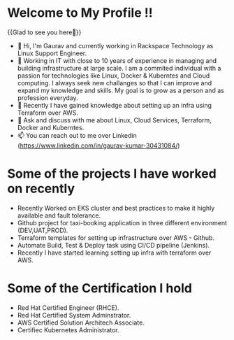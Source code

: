 # Welcome to My Profile !!

{{Glad to see you here👋}}

- 👋 Hi, I'm Gaurav and currently working in Rackspace Technology as Linux Support Engineer.
- 💼 Working in IT with close to 10 years of experience in managing and building infrastructure at large scale.  I am a commited individual with a passion for technologies like Linux, Docker & Kuberntes and Cloud computing. I always seek new challanges so that I can improve and expand my knowledge and skills. My goal is to grow as a person and as profession everyday.
- 🌱 Recently I have gained knowledge about setting up an infra using Terraform over AWS.
- 💞️ Ask and discuss with me about Linux, Cloud Services, Terraform, Docker and Kuberntes.
- 📫 You can reach out to me over Linkedin (https://www.linkedin.com/in/gaurav-kumar-30431084/)

# Some of the projects I have worked on recently
- Recently Worked on EKS cluster and best practices to make it highly available and fault tolerance.
- Github project for taxi-booking application in three different environment (DEV,UAT,PROD).
- Terraform templates for setting up infrastructure over AWS - Github.
- Automate Build, Test & Deploy task using CI/CD pipeline (Jenkins).
- Recently I have started learning setting up infra with terraform over AWS.

# Some of the Certification I hold
- Red Hat Certified Engineer (RHCE).
- Red Hat Certified System Adminstrator.
- AWS Certified Solution Architech Associate.
- Certifiec Kubernetes Administrator.
